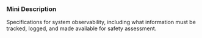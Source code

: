### Mini Description

Specifications for system observability, including what information must be tracked, logged, and made available for safety assessment.
